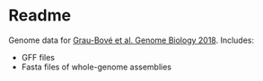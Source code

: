 # Readme
Genome data for [Grau-Bové et al. Genome Biology 2018](https://genomebiology.biomedcentral.com/articles/10.1186/s13059-018-1499-9). Includes:
* GFF files
* Fasta files of whole-genome assemblies
